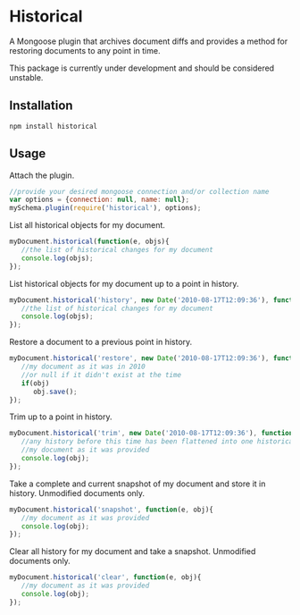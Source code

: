 Historical
==========

A Mongoose plugin that archives document diffs and provides
a method for restoring documents to any point in time.

This package is currently under development and should be considered unstable.

Installation
------------

`npm install historical`

Usage
-----

Attach the plugin.

```javascript
//provide your desired mongoose connection and/or collection name
var options = {connection: null, name: null};
mySchema.plugin(require('historical'), options);
```

List all historical objects for my document.

```javascript
myDocument.historical(function(e, objs){
   //the list of historical changes for my document
   console.log(objs);
});
```

List historical objects for my document up to a point in history.

```javascript
myDocument.historical('history', new Date('2010-08-17T12:09:36'), function(e, objs){
   //the list of historical changes for my document
   console.log(objs);
});
```

Restore a document to a previous point in history.

```javascript
myDocument.historical('restore', new Date('2010-08-17T12:09:36'), function(e, obj){
   //my document as it was in 2010
   //or null if it didn't exist at the time
   if(obj)
      obj.save();
});
```

Trim up to a point in history.

```javascript
myDocument.historical('trim', new Date('2010-08-17T12:09:36'), function(e, obj){
   //any history before this time has been flattened into one historical document
   //my document as it was provided
   console.log(obj);
});
```

Take a complete and current snapshot of my document and store it in history. Unmodified documents only.

```javascript
myDocument.historical('snapshot', function(e, obj){
   //my document as it was provided
   console.log(obj);
});
```

Clear all history for my document and take a snapshot. Unmodified documents only.

```javascript
myDocument.historical('clear', function(e, obj){
   //my document as it was provided
   console.log(obj);
});
```
